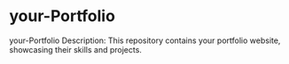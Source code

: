 # your-Portfolio
your-Portfolio  Description: This repository contains your portfolio website, showcasing their skills and projects. 
